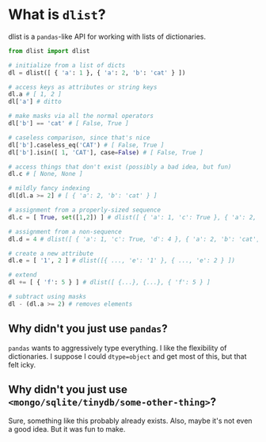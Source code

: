 # What is `dlist`?

dlist is a `pandas`-like API for working with lists of dictionaries.

```python
from dlist import dlist

# initialize from a list of dicts
dl = dlist([ { 'a': 1 }, { 'a': 2, 'b': 'cat' } ])

# access keys as attributes or string keys
dl.a # [ 1, 2 ]
dl['a'] # ditto

# make masks via all the normal operators
dl['b'] == 'cat' # [ False, True ]

# caseless comparison, since that's nice
dl['b'].caseless_eq('CAT') # [ False, True ]
dl['b'].isin([ 1, 'CAT'], case=False) # [ False, True ]

# access things that don't exist (possibly a bad idea, but fun)
dl.c # [ None, None ]

# mildly fancy indexing
dl[dl.a >= 2] # [ { 'a': 2, 'b': 'cat' } ]

# assignment from a properly-sized sequence
dl.c = [ True, set([1,2]) ] # dlist([ { 'a': 1, 'c': True }, { 'a': 2, 'b': 'cat', 'c': {1, 2} } ])

# assignment from a non-sequence
dl.d = 4 # dlist([ { 'a': 1, 'c': True, 'd': 4 }, { 'a': 2, 'b': 'cat', 'c': {1, 2}, 'd': 4 } ])

# create a new attribute
dl.e = [ '1', 2 ] # dlist([{ ..., 'e': '1' }, { ..., 'e': 2 } ]) 

# extend
dl += [ { 'f': 5 } ] # dlist([ {...}, {...}, { 'f': 5 } ]

# subtract using masks
dl - (dl.a >= 2) # removes elements
```

## Why didn't you just use `pandas`?

`pandas` wants to aggressively type everything.  I like the flexibility of dictionaries.  I suppose I could `dtype=object` and get most of this, but that felt icky.

## Why didn't you just use `<mongo/sqlite/tinydb/some-other-thing>`?

Sure, something like this probably already exists.  Also, maybe it's not even a good idea.  But it was fun to make.
